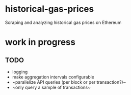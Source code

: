 # historical-gas-prices
Scraping and analyzing historical gas prices on Ethereum

# work in progress

## TODO
- logging
- make aggregation intervals configurable
- ~parallelize API queries (per block or per transaction?)~
- ~only query a sample of transactions~
